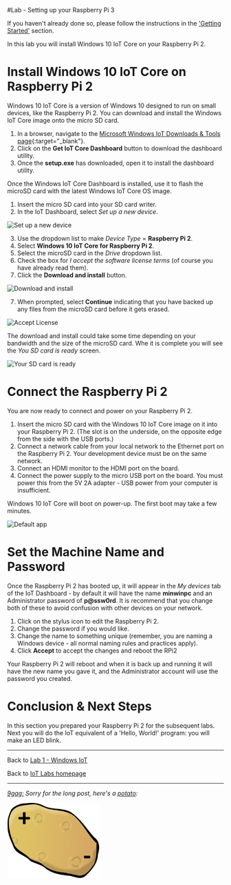 #Lab - Setting up your Raspberry Pi 3

If you haven't already done so, please follow the instructions in the ['Getting Started'](../getting-started/) section.

In this lab you will install Windows 10 IoT Core on your Raspberry Pi 2. 

# Install Windows 10 IoT Core on Raspberry Pi 2
Windows 10 IoT Core is a version of Windows 10 designed to run on small devices, like the Raspberry Pi 2. You can download and install the Windows IoT Core image onto the micro SD card. 

1. In a browser, navigate to the [Microsoft Windows IoT Downloads &amp; Tools page](http://ms-iot.github.io/content/en-US/Downloads.htm){:target="_blank"}. 
2. Click on the __Get IoT Core Dashboard__ button to download the dashboard utility.
3. Once the __setup.exe__ has downloaded, open it to install the dashboard utility.

Once the Windows IoT Core Dashboard is installed, use it to flash the microSD card with the latest Windows IoT Core OS image.

1. Insert the micro SD card into your SD card writer.
2. In the IoT Dashboard, select _Set up a new device_.

![Set up a new device](/images/rpi2/dashboard-setup01.png)

3. Use the dropdown list to make _Device Type_ = __Raspberry Pi 2__.
4. Select __Windows 10 IoT Core for Raspberry Pi 2__.
4. Select the microSD card in the _Drive_ dropdown list.
5. Check the box for _I accept the software license terms_ (of course you have already read them).
6. Click the __Download and install__ button.

![Download and install](/images/rpi2/dashboard-setup02.png)

7. When prompted, select __Continue__ indicating that you have backed up any files from the microSD card before it gets erased.

![Accept License](/images/rpi2/dashboard-setup03.png)

The download and install could take some time depending on your bandwidth and the size of the microSD card. Whe it is complete you will see the _You SD card is ready_ screen.

![Your SD card is ready](/images/rpi2/dashboard-setup04.png)

# Connect the Raspberry Pi 2
You are now ready to connect and power on your Raspberry Pi 2.

1. Insert the micro SD card with the Windows 10 IoT Core image on it into your Raspberry Pi 2. (The slot is on the underside, on the opposite edge from the side with the USB ports.)
2. Connect a network cable from your local network to the Ethernet port on the Raspberry Pi 2. Your development device must be on the same network.
3. Connect an HDMI monitor to the HDMI port on the board.
4. Connect the power supply to the micro USB port on the board. You must power this from the 5V 2A adapter - USB power from your computer is insufficient.

Windows 10 IoT Core will boot on power-up. The first boot may take a few minutes.

![Default app](/images/rpi2/rpi2_defaultapp.png)

# Set the Machine Name and Password
Once the Raspberry Pi 2 has booted up, it will appear in the _My devices_ tab of the IoT Dashboard - by default it will have the name __minwinpc__ and an Administrator password of __p@ssw0rd__. It is recommend that you change both of these to avoid confusion with other devices on your network.

1. Click on the stylus icon to edit the Raspberry Pi 2.
2. Change the password if you would like.
3. Change the name to something unique (remember, you are naming a Windows device - all normal naming rules and practices apply).
4. Click __Accept__ to accept the changes and reboot the RPi2

Your Raspberry Pi 2 will reboot and when it is back up and running it will have the new name you gave it, and the Administrator account will use the password you created. 

# Conclusion &amp; Next Steps
In this section you prepared your Raspberry Pi 2 for the subsequent labs. Next you will do the IoT equivalent of a 'Hello, World!' program: you will make an LED blink.

---

Back to [Lab 1 - Windows IoT](/content/lab-1-windows-iot.md)

Back to [IoT Labs homepage](/readme.md)

---

*[9gag:](http://9gag.com/) Sorry for  the long post, here's a [potato](https://www.quora.com/What-does-Sorry-for-the-long-post-heres-a-potato-mean-in-9GAG):*

![9gag Potato](/images/potato01.png)